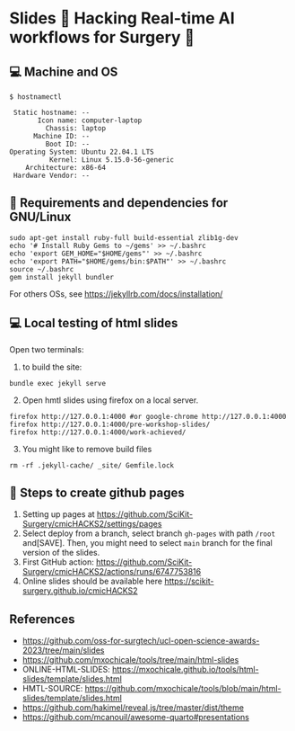 # Slides :nut_and_bolt: Hacking Real-time AI workflows for Surgery :wrench: 

## 💻 Machine and OS
```
$ hostnamectl

 Static hostname: --
       Icon name: computer-laptop
         Chassis: laptop
      Machine ID: --
         Boot ID: --
Operating System: Ubuntu 22.04.1 LTS              
          Kernel: Linux 5.15.0-56-generic
    Architecture: x86-64
 Hardware Vendor: --

```

## 💾 Requirements and dependencies for GNU/Linux
```
sudo apt-get install ruby-full build-essential zlib1g-dev
echo '# Install Ruby Gems to ~/gems' >> ~/.bashrc
echo 'export GEM_HOME="$HOME/gems"' >> ~/.bashrc
echo 'export PATH="$HOME/gems/bin:$PATH"' >> ~/.bashrc
source ~/.bashrc
gem install jekyll bundler
```
For others OSs, see https://jekyllrb.com/docs/installation/


## 💻 Local testing of html slides

Open two terminals: 
1. to build the site:     
```
bundle exec jekyll serve
```
2. Open hmtl slides using firefox on a local server.
```
firefox http://127.0.0.1:4000 #or google-chrome http://127.0.0.1:4000
firefox http://127.0.0.1:4000/pre-workshop-slides/
firefox http://127.0.0.1:4000/work-achieved/
```
3. You might like to remove build files
```
rm -rf .jekyll-cache/ _site/ Gemfile.lock
```

## 🎒 Steps to create github pages 
1. Setting up pages at https://github.com/SciKit-Surgery/cmicHACKS2/settings/pages
2. Select deploy from a branch, select branch `gh-pages` with path `/root` and[SAVE]. Then, you might need to select `main` branch for the final version of the slides.
3. First GitHub action:  https://github.com/SciKit-Surgery/cmicHACKS2/actions/runs/6747753816
4. Online slides should be available here https://scikit-surgery.github.io/cmicHACKS2


## References 
* https://github.com/oss-for-surgtech/ucl-open-science-awards-2023/tree/main/slides 
* https://github.com/mxochicale/tools/tree/main/html-slides  
* ONLINE-HTML-SLIDES: https://mxochicale.github.io/tools/html-slides/template/slides.html  
* HMTL-SOURCE: https://github.com/mxochicale/tools/blob/main/html-slides/template/slides.html  
* https://github.com/hakimel/reveal.js/tree/master/dist/theme 
* https://github.com/mcanouil/awesome-quarto#presentations
